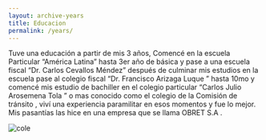 ```yaml
---
layout: archive-years
title: Educacion 
permalink: /years/
---
```

Tuve una educación a partir de mis 3 años, Comencé en la escuela Particular “América Latina” hasta 3er año de básica y pase a una escuela fiscal “Dr. Carlos Cevallos Méndez” después de culminar mis estudios en la escuela pase al colegio fiscal “Dr. Francisco Arizaga Luque ” hasta 10mo y comencé mis estudio de bachiller en el colegio particular “Carlos Julio Arosemena Tola ” o mas conocido como el colegio de la Comisión de tránsito , viví una experiencia paramilitar en esos momentos y fue lo mejor.
Mis pasantías las hice en una empresa que se llama OBRET S.A .&nbsp;

<img src="https://i.ibb.co/GQMvdNT/cole.jpg" alt="cole" border="0">
